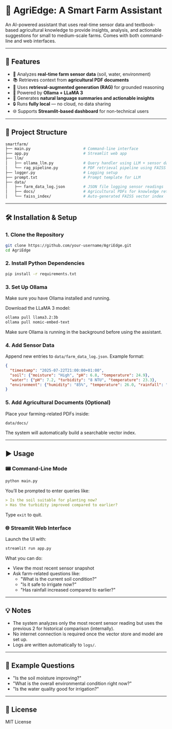 # 🌾 AgriEdge: A Smart Farm Assistant

An AI-powered assistant that uses real-time sensor data and textbook-based agricultural knowledge to provide insights, analysis, and actionable suggestions for small to medium-scale farms. Comes with both command-line and web interfaces.

---

## 🚀 Features

- 📡 Analyzes **real-time farm sensor data** (soil, water, environment)
- 📚 Retrieves context from **agricultural PDF documents**
- 🤖 Uses **retrieval-augmented generation (RAG)** for grounded reasoning
- 🧠 Powered by **Ollama + LLaMA 3**
- 📝 Generates **natural language summaries and actionable insights**
- 🔒 Runs **fully local** — no cloud, no data sharing
- 🌐 Supports **Streamlit-based dashboard** for non-technical users

---

## 📁 Project Structure

```bash
smartfarm/
├── main.py                       # Command-line interface
├── app.py                        # Streamlit web app
├── llm/
│   ├── ollama_llm.py             # Query handler using LLM + sensor data + RAG
│   └── rag_pipeline.py           # PDF retrieval pipeline using FAISS
├── logger.py                     # Logging setup
├── prompt.txt                    # Prompt template for LLM
├── data/
│   ├── farm_data_log.json        # JSON file logging sensor readings
│   ├── docs/                     # Agricultural PDFs for knowledge retrieval
│   └── faiss_index/              # Auto-generated FAISS vector index
```

---

## 🛠️ Installation & Setup

### 1. Clone the Repository

```bash
git clone https://github.com/your-username/AgriEdge.git
cd AgriEdge
```

### 2. Install Python Dependencies

```bash
pip install -r requirements.txt
```

### 3. Set Up Ollama

Make sure you have Ollama installed and running.

Download the LLaMA 3 model:

```bash
ollama pull llama3.2:3b
ollama pull nomic-embed-text
```

Make sure Ollama is running in the background before using the assistant.

### 4. Add Sensor Data

Append new entries to `data/farm_data_log.json`. Example format:

```json
{
  "timestamp": "2025-07-22T21:00:00+01:00",
  "soil": {"moisture": "High", "pH": 6.8, "temperature": 24.9},
  "water": {"pH": 7.2, "turbidity": "8 NTU", "temperature": 23.3},
  "environment": {"humidity": "85%", "temperature": 26.0, "rainfall": "Moderate"}
}
```

### 5. Add Agricultural Documents (Optional)

Place your farming-related PDFs inside:

```bash
data/docs/
```

The system will automatically build a searchable vector index.

---

## ▶️ Usage

### 📟 Command-Line Mode

```bash
python main.py
```

You’ll be prompted to enter queries like:

```markdown
> Is the soil suitable for planting now?
> Has the turbidity improved compared to earlier?
```

Type `exit` to quit.

### 🌐 Streamlit Web Interface

Launch the UI with:

```bash
streamlit run app.py
```

What you can do:

- View the most recent sensor snapshot
- Ask farm-related questions like:
  - "What is the current soil condition?"
  - "Is it safe to irrigate now?"
  - "Has rainfall increased compared to earlier?"

---

## 💡 Notes

- The system analyzes only the most recent sensor reading but uses the previous 2 for historical comparison (internally).
- No internet connection is required once the vector store and model are set up.
- Logs are written automatically to `logs/`.

---

## 🧪 Example Questions

- "Is the soil moisture improving?"
- "What is the overall environmental condition right now?"
- "Is the water quality good for irrigation?"

---

## 📄 License

MIT License
